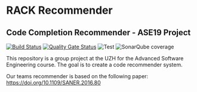 # RACK Recommender
## Code Completion Recommender - ASE19 Project
[![Build Status](https://dev.azure.com/facibal/RACKrec/_apis/build/status/acfaruk.RACKrec?branchName=master)](https://dev.azure.com/facibal/RACKrec/_build/latest?definitionId=1&branchName=master)
[![Quality Gate Status](https://sonarcloud.io/api/project_badges/measure?project=ch.uzh.rackrec%3ARACKrec&metric=alert_status)](https://sonarcloud.io/dashboard?id=ch.uzh.rackrec%3ARACKrec)
![Test](https://img.shields.io/azure-devops/tests/facibal/RACKrec/1.svg)
![SonarQube coverage](https://img.shields.io/sonar/http/sonarcloud.io/ch.uzh.rackrec:RACKrec/coverage.svg)

This repository is a group project at the UZH for the Advanced Software Engineering course. The goal is to create a code recommender system.

Our teams recommender is based on the following paper: https://doi.org/10.1109/SANER.2016.80